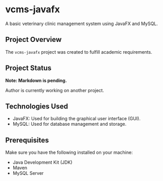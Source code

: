 # vcms-javafx

A basic veterinary clinic management system using JavaFX and MySQL.

## Project Overview

The `vcms-javafx` project was created to fulfill academic requirements. 

## Project Status

**Note: Markdown is pending.**

Author is currently working on another project.

## Technologies Used

- JavaFX: Used for building the graphical user interface (GUI).
- MySQL: Used for database management and storage.

## Prerequisites

Make sure you have the following installed on your machine:

- Java Development Kit (JDK)
- Maven
- MySQL Server







